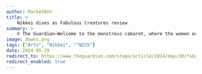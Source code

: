 ```yaml
---
author: MarketBot
title: >
    Nikkei dives as Fabulous Creatures review
summary: >
    © The Guardian—Welcome to the monstrous cabaret, where the women outsmarted by Odysseus seethe and sing. The Arcola’s basement studio serves as our vengeful trio’s glitter-filled underground cavern. Charybdis, Siren and Scylla take turns performing their stories, gnashing their teeth for fresh blood. “We used to kill,” they croon, “now we cabaret.”
image: down1.png
tags: ["Arts", "Nikkei", "^N225"]
date: 2024-05-29
redirect_to: https://www.theguardian.com/stage/article/2024/may/30/fabulous-creatures-review-arcola-theatre-london
redirect_enabled: true
---
```

